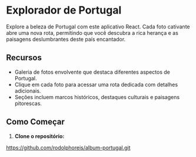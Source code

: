 # Explorador de Portugal

Explore a beleza de Portugal com este aplicativo React. Cada foto cativante abre uma nova rota, permitindo que você descubra a rica herança e as paisagens deslumbrantes deste país encantador.

## Recursos

- Galeria de fotos envolvente que destaca diferentes aspectos de Portugal.
- Clique em cada foto para acessar uma rota dedicada com detalhes adicionais.
- Seções incluem marcos históricos, destaques culturais e paisagens pitorescas.

## Como Começar

1. **Clone o repositório:**
 
https://github.com/rodolphoreis/album-portugal.git
